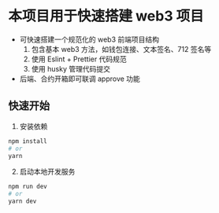 # 本项目用于快速搭建 web3 项目

- 可快速搭建一个规范化的 web3 前端项目结构
  1. 包含基本 web3 方法，如钱包连接、文本签名、712 签名等
  2. 使用 Eslint + Prettier 代码规范
  3. 使用 husky 管理代码提交
- 后端、合约开箱即可联调 approve 功能

## 快速开始

1. 安装依赖

```bash
npm install
# or
yarn
```

2. 启动本地开发服务

```bash
npm run dev
# or
yarn dev
```
